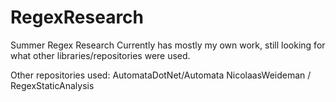 # RegexResearch
Summer Regex Research
Currently has mostly my own work, still looking for what other libraries/repositories were used.

Other repositories used:
AutomataDotNet/Automata
NicolaasWeideman
/
RegexStaticAnalysis
